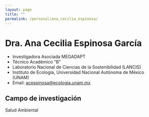 ```yaml
---
layout: page
title: ""
permalink: /personal/ana_cecilia_espinosa/
---
```


# Dra. Ana Cecilia Espinosa García

- Investigadora Asociada MEGADAPT
- Técnico Académico "B"
- Laboratorio Nacional de Ciencias de la Sostenibilidad (LANCIS)
- Instituto de Ecología, Universidad Nacional Autónoma de México (UNAM)
- Email: acespinosa@ecologia.unam.mx



## Campo de investigación

Salud Ambiental
